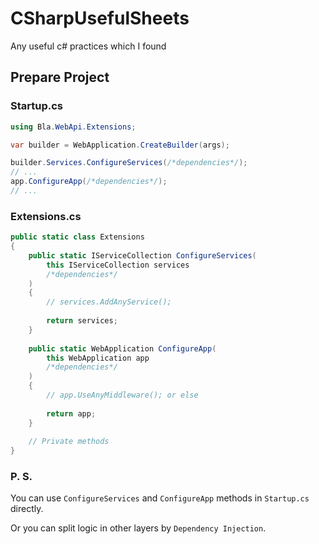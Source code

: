 # CSharpUsefulSheets

Any useful c# practices which I found

## Prepare Project

### Startup.cs
```csharp
using Bla.WebApi.Extensions;

var builder = WebApplication.CreateBuilder(args);

builder.Services.ConfigureServices(/*dependencies*/);
// ...
app.ConfigureApp(/*dependencies*/);
// ...
```

### Extensions.cs

```csharp
public static class Extensions 
{
    public static IServiceCollection ConfigureServices(
        this IServiceCollection services
        /*dependencies*/
    )
    {
        // services.AddAnyService();
        
        return services;
    }
    
    public static WebApplication ConfigureApp(
        this WebApplication app
        /*dependencies*/
    )
    {
        // app.UseAnyMiddleware(); or else
        
        return app;
    }
    
    // Private methods
}
```

### P. S.
You can use `ConfigureServices` and `ConfigureApp` methods in `Startup.cs` directly.

Or you can split logic in other layers by `Dependency Injection`.
